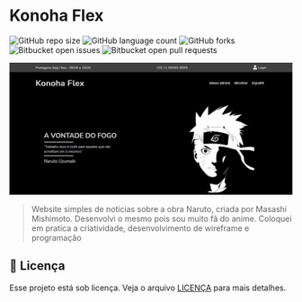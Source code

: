 # Konoha Flex

![GitHub repo size](https://img.shields.io/github/repo-size/damasioCode/konoha-flex?style=for-the-badge)
![GitHub language count](https://img.shields.io/github/languages/count/damasioCode/konoha-flex?style=for-the-badge)
![GitHub forks](https://img.shields.io/github/forks/damasioCode/konoha-flex?style=for-the-badge)
![Bitbucket open issues](https://img.shields.io/bitbucket/issues/damasioCode/konoha-flex?style=for-the-badge)
![Bitbucket open pull requests](https://img.shields.io/bitbucket/pr-raw/damasioCode/konoha-flex?style=for-the-badge)

<img src="exemplo.JPG" alt="exemplo imagem">

>Website simples de noticias sobre a obra Naruto, criada por Masashi Mishimoto. Desenvolvi o mesmo pois sou muito fã do anime. Coloquei em pratica a criatividade, desenvolvimento de wireframe e programação

## 📝 Licença

Esse projeto está sob licença. Veja o arquivo [LICENÇA](LICENSE) para mais detalhes.


